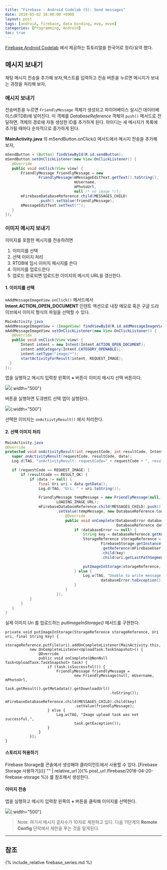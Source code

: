```yaml
---
title: "Firebase - Android Codelab (5): Send messages"
date: 2018-05-02 10:00:00 +0900
layout: post
tags: [android, firebase, data binding, mvp, mvvm]
categories: [Programming, Android]
toc: true
---
```


[Firebase Android Codelab](https://codelabs.developers.google.com/codelabs/firebase-android/) 에서 제공하는 튜토리얼을 한국어로 정리/요약 했다. 

## 메시지 보내기

채팅 메시지 전송을 추가해 보자,텍스트를 입력하고 전송 버튼을 누르면 메시지가 보내는 과정을 처리해 보자,


### 메시지 보내기

전송버튼을 누르면 `FriendlyMessage` 객체가 생성되고 파이어베이스 실시간 데이터베이스(RTDB)에 넣어진다. 이 객체를 *DatabaseReference* 객체의 `push()` 메서드로 전달하면, 객체의 경로에 자동 생성한 ID를 추가하게 된다. 아이디는 새 메시지가 목록에 추가될 때마다 순차적으로 증가하게 된다.

**MainActivity.java** 의 mSendButton.onClick() 메서드에서 메시지 전송을 추가해 보자,

```java
mSendButton = (Button) findViewById(R.id.sendButton);
mSendButton.setOnClickListener(new View.OnClickListener() {
   @Override
   public void onClick(View view) {
       FriendlyMessage friendlyMessage = new 
               FriendlyMessage(mMessageEditText.getText().toString(),
                               mUsername,
                               mPhotoUrl,
                               null /* no image */);
       mFirebaseDatabaseReference.child(MESSAGES_CHILD)
               .push().setValue(friendlyMessage);
       mMessageEditText.setText("");
   }
});
```


### 이미지 메시지 보내기

이미지를 포함한 메시지를 전송하려면

1. 이미지를 선택
2. 선택 이미지 처리
3. RTDB에 임시 이미지 메시지를 쓴다
4. 이미지를 업로드한다
5. 업로드 완료되면 업로드한 이미지의 메시지 URL을 갱신한다.

#### 1. 이미지를 선택

`mAddMessageImageView.onClick()` 메서드에서 **Intent.ACTION_OPEN_DOCUMENT** 인텐트 액션으로 내장 메모로 혹은 구글 드라이브에서 이미지 형식의 파일을 선택할 수 있다.

```java
MainActivity.java
mAddMessageImageView = (ImageView) findViewById(R.id.addMessageImageView);
mAddMessageImageView.setOnClickListener(new View.OnClickListener() {
   @Override
   public void onClick(View view) {
       Intent intent = new Intent(Intent.ACTION_OPEN_DOCUMENT);
       intent.addCategory(Intent.CATEGORY_OPENABLE);
       intent.setType("image/*");
       startActivityForResult(intent, REQUEST_IMAGE);
  }
});
```

앱을 실행하고 메시지 입력창 왼쪽의 **+** 버튼이 이미지 메시지 선택 버튼이다.

![](/images/google/firebase-start-imagemessage1.png){:width="500"}

버튼을 실행하면 도큐멘트 선택 앱이 실행된다.

![](/images/google/firebase-start-open-document.png){:width="500"}

선택한 이미지는 `onActiivtyResult()` 에서 처리한다.

#### 2. 선택 이미지 처리


```java
MainActivity.java
@Override
protected void onActivityResult(int requestCode, int resultCode, Intent data) {
   super.onActivityResult(requestCode, resultCode, data);
   Log.d(TAG, "onActivityResult: requestCode=" + requestCode + ", resultCode=" + resultCode);

   if (requestCode == REQUEST_IMAGE) {
       if (resultCode == RESULT_OK) {
           if (data != null) {
               final Uri uri = data.getData();
               Log.d(TAG, "Uri: " + uri.toString());

               FriendlyMessage tempMessage = new FriendlyMessage(null, mUsername, mPhotoUrl,
                       LOADING_IMAGE_URL);
               mFirebaseDatabaseReference.child(MESSAGES_CHILD).push()
                       .setValue(tempMessage, new DatabaseReference.CompletionListener() {
                           @Override
                           public void onComplete(DatabaseError databaseError,
                                                  DatabaseReference databaseReference) {
                               if (databaseError == null) {
                                   String key = databaseReference.getKey();
                                   StorageReference storageReference =
                                           FirebaseStorage.getInstance()
                                           .getReference(mFirebaseUser.getUid())
                                           .child(key)
                                           .child(uri.getLastPathSegment());

                                   putImageInStorage(storageReference, uri, key);
                               } else {
                                   Log.w(TAG, "Unable to write message to database.",
                                           databaseError.toException());
                               }
                           }
                       });
           }
       }
   }
}
```

실제 이미지 Uri 를 업로드하는 *putImageInStorage()* 메서드를 구현한다.

```
private void putImageInStorage(StorageReference storageReference, Uri uri, final String key) {
   storageReference.putFile(uri).addOnCompleteListener(MainActivity.this,
           new OnCompleteListener<UploadTask.TaskSnapshot>() {
               @Override
               public void onComplete(@NonNull Task<UploadTask.TaskSnapshot> task) {
                   if (task.isSuccessful()) {
                       FriendlyMessage friendlyMessage =
                               new FriendlyMessage(null, mUsername, mPhotoUrl,
                                       task.getResult().getMetadata().getDownloadUrl()
                                               .toString());
                       mFirebaseDatabaseReference.child(MESSAGES_CHILD).child(key)
                               .setValue(friendlyMessage);
                   } else {
                       Log.w(TAG, "Image upload task was not successful.",
                               task.getException());
                   }
               }
           });
}
```

#### 스토리지 허용하기

Firebase Storage를 콘솔에서 생성해야 클라이언트에서 사용할 수 있다. [Firebase Storage 사용하기]({{ "" | relative_url }}{% post_url /firebase/2018-04-20-firebase-storage %}) 를 참조해서 생성한다.


#### 이미지 전송

앱을 실행하고 메시지 입력창 왼쪽의 **+** 버튼을 클릭해 이미지를 선택한다.

![](/images/google/firebase-start-imagemessage1.png){:width="500"}


> Note: 여기서 메시지 글자수가 10자로 제한하고 있다. 다음 11단계의 **Remote Config** 단락에서 제한을 푸는 것을 알게된다.



---

## 참조

{% include_relative firebase_series.md %}

